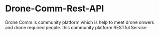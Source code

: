 # Drone-Comm-Rest-API
Drone Comm is community platform which is help to meet drone onwers and drone required people. this community platform RESTful Service
